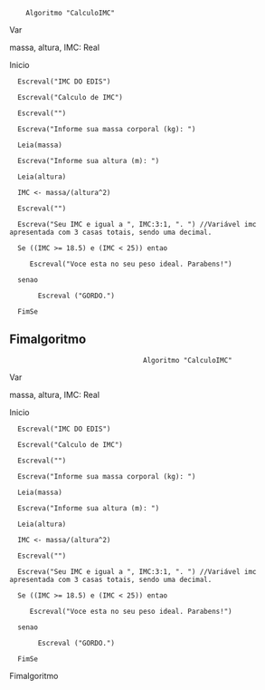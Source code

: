         Algoritmo "CalculoIMC"

Var

   massa, altura, IMC: Real

Inicio

      Escreval("IMC DO EDIS")

      Escreval("Calculo de IMC")

      Escreval("")

      Escreva("Informe sua massa corporal (kg): ")

      Leia(massa)

      Escreva("Informe sua altura (m): ")

      Leia(altura)

      IMC <- massa/(altura^2)

      Escreval("")

      Escreva("Seu IMC e igual a ", IMC:3:1, ". ") //Variável imc apresentada com 3 casas totais, sendo uma decimal.

      Se ((IMC >= 18.5) e (IMC < 25)) entao

         Escreval("Voce esta no seu peso ideal. Parabens!")

      senao

           Escreval ("GORDO.")

      FimSe

Fimalgoritmo
---------------------------------------------------------------------------------------------------------------------------------------------------------------------------------------------------
                                     Algoritmo "CalculoIMC"

Var

   massa, altura, IMC: Real

Inicio

      Escreval("IMC DO EDIS")

      Escreval("Calculo de IMC")

      Escreval("")

      Escreva("Informe sua massa corporal (kg): ")

      Leia(massa)

      Escreva("Informe sua altura (m): ")

      Leia(altura)

      IMC <- massa/(altura^2)

      Escreval("")

      Escreva("Seu IMC e igual a ", IMC:3:1, ". ") //Variável imc apresentada com 3 casas totais, sendo uma decimal.

      Se ((IMC >= 18.5) e (IMC < 25)) entao

         Escreval("Voce esta no seu peso ideal. Parabens!")

      senao

           Escreval ("GORDO.")

      FimSe

Fimalgoritmo
